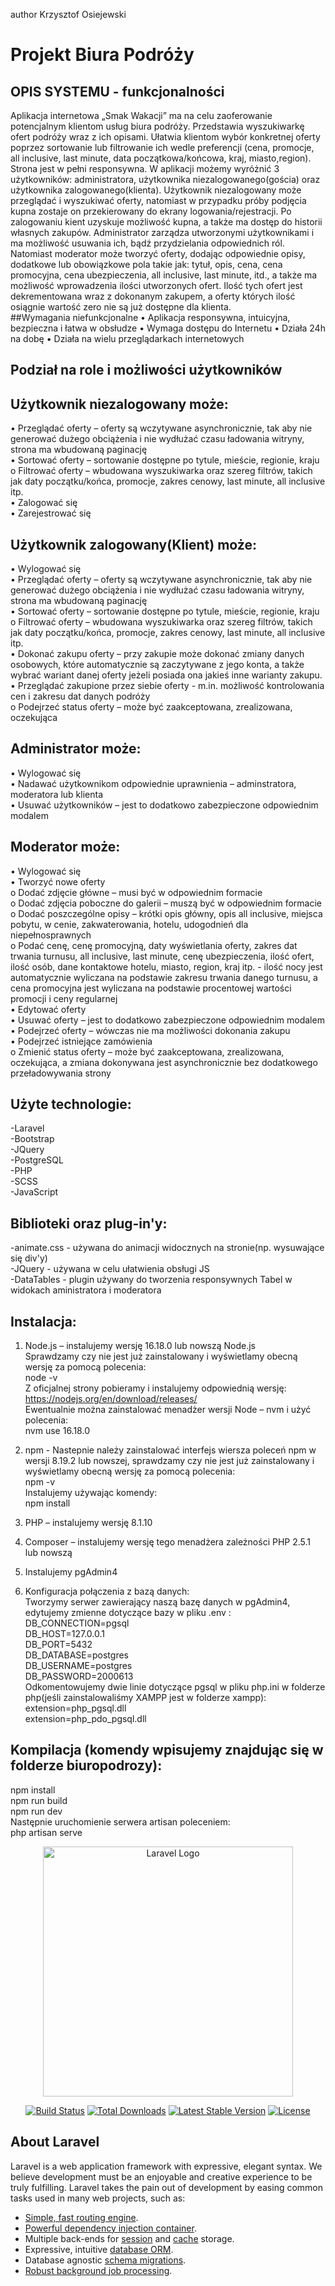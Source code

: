 author Krzysztof Osiejewski

# Projekt Biura Podróży
## OPIS SYSTEMU - funkcjonalności
Aplikacja internetowa „Smak Wakacji” ma na celu zaoferowanie potencjalnym klientom usług biura podróży. Przedstawia wyszukiwarkę ofert podróży wraz z ich opisami. Ułatwia klientom wybór konkretnej oferty poprzez sortowanie lub filtrowanie  ich wedle preferencji (cena, promocje, all inclusive, last minute, data początkowa/końcowa, kraj, miasto,region). Strona jest w pełni responsywna. W aplikacji możemy wyróżnić 3 użytkowników: administratora, użytkownika niezalogowanego(gościa) oraz użytkownika zalogowanego(klienta). Użytkownik niezalogowany może przeglądać i wyszukiwać oferty, natomiast w przypadku próby podjęcia kupna zostaje on przekierowany do ekrany logowania/rejestracji. Po zalogowaniu kient uzyskuje możliwość kupna, a także ma dostęp do historii własnych zakupów. Administrator zarządza utworzonymi użytkownikami i ma możliwość usuwania ich, bądź przydzielania odpowiednich ról. Natomiast moderator może tworzyć oferty, dodając odpowiednie opisy, dodatkowe lub obowiązkowe pola takie jak: tytuł, opis, cena, cena promocyjna, cena ubezpieczenia, all inclusive, last minute, itd., a także ma możliwość wprowadzenia ilości utworzonych ofert. Ilość tych ofert jest dekrementowana wraz z dokonanym zakupem, a oferty których ilość osiągnie wartość zero nie są już dostępne dla klienta. 
</br>
##Wymagania niefunkcjonalne
•	Aplikacja responsywna, intuicyjna, bezpieczna i łatwa w obsłudze
•	Wymaga dostępu do Internetu
•	Działa 24h na dobę
•	Działa na wielu przeglądarkach internetowych
## Podział na role i możliwości użytkowników
## Użytkownik niezalogowany może:</br>
•	Przeglądać oferty – oferty są wczytywane asynchronicznie, tak aby nie generować dużego obciążenia i nie wydłużać czasu ładowania witryny, strona ma wbudowaną paginację</br>
•	Sortować oferty – sortowanie dostępne po tytule, mieście, regionie, kraju</br>
  o	Filtrować oferty – wbudowana wyszukiwarka oraz szereg filtrów, takich jak daty początku/końca, promocje, zakres cenowy, last minute, all inclusive itp.</br>
•	Zalogować się</br>
•	Zarejestrować się</br>

## Użytkownik zalogowany(Klient) może:</br>
•	Wylogować się</br>
•	Przeglądać oferty – oferty są wczytywane asynchronicznie, tak aby nie generować dużego obciążenia i nie wydłużać czasu ładowania witryny, strona ma wbudowaną paginację</br>
•	Sortować oferty – sortowanie dostępne po tytule, mieście, regionie, kraju</br>
  o	Filtrować oferty – wbudowana wyszukiwarka oraz szereg filtrów, takich jak daty początku/końca, promocje, zakres cenowy, last minute, all inclusive itp.</br>
•	Dokonać zakupu oferty – przy zakupie może dokonać zmiany danych osobowych, które automatycznie są zaczytywane z jego konta, a także wybrać wariant danej oferty jeżeli posiada ona jakieś inne warianty zakupu.</br>
•	Przeglądać zakupione przez siebie oferty  - m.in. możliwość kontrolowania cen i zakresu dat danych podróży</br>
  o	Podejrzeć status oferty – może być zaakceptowana, zrealizowana, oczekująca</br>

## Administrator może:</br>
•	Wylogować się</br>
•	Nadawać użytkownikom odpowiednie uprawnienia – adminstratora, moderatora lub klienta</br>
•	Usuwać użytkowników – jest to dodatkowo zabezpieczone odpowiednim modalem 

## Moderator może:</br>
•	Wylogować się</br>
•	Tworzyć nowe oferty</br>
  o	Dodać zdjęcie główne – musi być w odpowiednim formacie</br>
  o	Dodać zdjęcia poboczne do galerii – muszą być w odpowiednim formacie</br>
  o	Dodać poszczególne opisy – krótki opis główny, opis all inclusive, miejsca pobytu, w cenie, zakwaterowania, hotelu, udogodnień dla niepełnosprawnych</br>
  o 	Podać cenę, cenę promocyjną, daty wyświetlania oferty, zakres dat trwania turnusu, all inclusive, last minute, cenę ubezpieczenia, ilość ofert, ilość osób, dane kontaktowe hotelu, miasto, region, kraj itp. - ilość nocy jest automatycznie wyliczana na podstawie zakresu trwania danego turnusu, a cena promocyjna jest wyliczana na podstawie procentowej wartości promocji i ceny regularnej</br>
•	Edytować oferty</br>
•	Usuwać oferty – jest to dodatkowo zabezpieczone odpowiednim modalem </br>
•	Podejrzeć oferty  – wówczas nie ma możliwości dokonania zakupu</br>
•	Podejrzeć istniejące zamówienia</br>
  o	Zmienić status oferty – może być zaakceptowana, zrealizowana, oczekująca, a zmiana dokonywana jest asynchronicznie bez dodatkowego przeładowywania strony</br>


## Użyte technologie: 
-Laravel</br>
-Bootstrap</br>
-JQuery</br>
-PostgreSQL</br>
-PHP</br>
-SCSS</br>
-JavaScript</br>
## Biblioteki oraz plug-in'y: 
-animate.css - używana do animacji widocznych na stronie(np. wysuwające się div'y)</br>
-JQuery - używana w celu ułatwienia obsługi JS</br>
-DataTables - plugin używany do tworzenia responsywnych Tabel w widokach aministratora i moderatora</br>
## Instalacja:
1. Node.js – instalujemy wersję 16.18.0 lub nowszą Node.js</br>
Sprawdzamy czy nie jest już zainstalowany i wyświetlamy obecną wersję za pomocą polecenia:</br>
node -v </br>
Z oficjalnej strony pobieramy i instalujemy odpowiednią wersję:</br>
https://nodejs.org/en/download/releases/  </br>
Ewentualnie można zainstalować menadżer wersji Node – nvm i użyć polecenia:</br>
nvm use 16.18.0 </br>
2. npm - Nastepnie należy zainstalować interfejs wiersza poleceń npm w wersji 8.19.2 lub nowszej,
sprawdzamy czy nie jest już zainstalowany i wyświetlamy obecną wersję za pomocą polecenia: </br>
npm -v </br>
Instalujemy używając komendy:</br>
npm install</br>

3. PHP – instalujemy wersję 8.1.10 </br>
4. Composer – instalujemy wersję tego menadżera zależności PHP 2.5.1 lub nowszą</br>
5. Instalujemy pgAdmin4</br>
6. Konfiguracja połączenia z bazą danych:</br>
Tworzymy serwer zawierający naszą bazę danych w pgAdmin4, 
edytujemy zmienne dotyczące bazy w pliku .env :</br>
DB_CONNECTION=pgsql</br>
DB_HOST=127.0.0.1</br>
DB_PORT=5432</br>
DB_DATABASE=postgres</br>
DB_USERNAME=postgres</br>
DB_PASSWORD=2000613</br>
Odkomentowujemy dwie linie dotyczące pgsql w pliku php.ini w folderze php(jeśli zainstalowaliśmy XAMPP jest w folderze xampp): </br>
extension=php_pgsql.dll </br>
extension=php_pdo_pgsql.dll </br>


##  Kompilacja (komendy wpisujemy znajdując się w folderze biuropodrozy):
npm install</br>
npm run build</br>
npm run dev</br>
Następnie uruchomienie serwera artisan poleceniem:</br>
php artisan serve</br>


<p align="center"><a href="https://laravel.com" target="_blank"><img src="https://raw.githubusercontent.com/laravel/art/master/logo-lockup/5%20SVG/2%20CMYK/1%20Full%20Color/laravel-logolockup-cmyk-red.svg" width="400" alt="Laravel Logo"></a></p>

<p align="center">
<a href="https://travis-ci.org/laravel/framework"><img src="https://travis-ci.org/laravel/framework.svg" alt="Build Status"></a>
<a href="https://packagist.org/packages/laravel/framework"><img src="https://img.shields.io/packagist/dt/laravel/framework" alt="Total Downloads"></a>
<a href="https://packagist.org/packages/laravel/framework"><img src="https://img.shields.io/packagist/v/laravel/framework" alt="Latest Stable Version"></a>
<a href="https://packagist.org/packages/laravel/framework"><img src="https://img.shields.io/packagist/l/laravel/framework" alt="License"></a>
</p>

## About Laravel

Laravel is a web application framework with expressive, elegant syntax. We believe development must be an enjoyable and creative experience to be truly fulfilling. Laravel takes the pain out of development by easing common tasks used in many web projects, such as:

- [Simple, fast routing engine](https://laravel.com/docs/routing).
- [Powerful dependency injection container](https://laravel.com/docs/container).
- Multiple back-ends for [session](https://laravel.com/docs/session) and [cache](https://laravel.com/docs/cache) storage.
- Expressive, intuitive [database ORM](https://laravel.com/docs/eloquent).
- Database agnostic [schema migrations](https://laravel.com/docs/migrations).
- [Robust background job processing](https://laravel.com/docs/queues).
